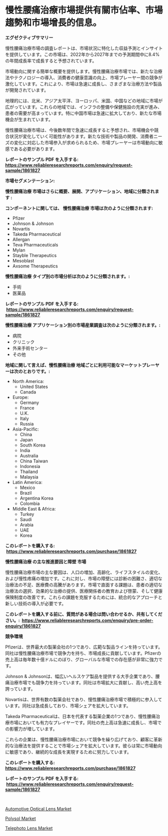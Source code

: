 <p><h1>慢性腰痛治療市場提供有關市佔率、市場趨勢和市場增長的信息。</h1></p><p><strong>エグゼクティブサマリー</strong></p>
<p><p>慢性腰痛治療市場の調査レポートは、市場状況に特化した収益予測とインサイトを提供しています。この市場は、2022年から2027年までの予測期間中に8.4%の年間成長率で成長すると予想されています。</p><p>市場動向に関する簡単な概要を提供します。慢性腰痛治療市場では、新たな治療法やテクノロジーの導入、消費者の健康意識の向上、市場プレーヤー間の競争が激化しています。これにより、市場は急速に成長し、さまざまな治療方法や製品が開発されています。</p><p>地理的には、北米、アジア太平洋、ヨーロッパ、米国、中国などの地域に市場が広がっています。これらの地域では、インフラの整備や保健施設の充実が進み、患者の需要が高まっています。特に中国市場は急速に拡大しており、新たな市場機会が生まれています。</p><p>慢性腰痛治療市場は、今後数年間で急速に成長すると予想され、市場機会や競合状況が変化していく可能性があります。新たな技術や製品の開発、消費者ニーズの変化に対応した市場参入が求められるため、市場プレーヤーは市場動向に敏感である必要があります。</p></p>
<p><strong>レポートのサンプル PDF を入手する: <a href="https://www.reliableresearchreports.com/enquiry/request-sample/1861827">https://www.reliableresearchreports.com/enquiry/request-sample/1861827</a></strong></p>
<p><strong>市場セグメンテーション:</strong></p>
<p><strong> 慢性腰痛治療 市場はさらに概要、展開、アプリケーション、地域に分類されます :</strong></p>
<p><strong>コンポーネントに関しては、 慢性腰痛治療 市場は次のように分類されます: &nbsp;</strong></p>
<p><ul><li>Pfizer</li><li>Johnson & Johnson</li><li>Novartis</li><li>Takeda Pharmaceutical</li><li>Allergan</li><li>Teva Pharmaceuticals</li><li>Mylan</li><li>Stayble Therapeutics</li><li>Mesoblast</li><li>Axsome Therapeutics</li></ul></p>
<p><strong> 慢性腰痛治療 タイプ別の市場分析は次のように分類されます。:</strong></p>
<p><ul><li>手術</li><li>医薬品</li></ul></p>
<p><strong>レポートのサンプル PDF を入手する: &nbsp;<a href="https://www.reliableresearchreports.com/enquiry/request-sample/1861827">https://www.reliableresearchreports.com/enquiry/request-sample/1861827</a></strong></p>
<p><strong> 慢性腰痛治療 アプリケーション別の市場産業調査は次のように分類されます。:</strong></p>
<p><ul><li>病院</li><li>クリニック</li><li>外来手術センター</li><li>その他</li></ul></p>
<p><strong>地域に関して言えば、慢性腰痛治療 地域ごとに利用可能なマーケットプレーヤーは次のとおりです。:</strong></p>
<p><ul>
    <li>
        North America:
        <ul>
            <li>United States</li>
            <li>Canada</li>
        </ul>
    </li>
    <li>
        Europe:
        <ul>
            <li>Germany</li>
            <li>France</li>
            <li>U.K.</li>
            <li>Italy</li>
            <li>Russia</li>
        </ul>
    </li>
    <li>
        Asia-Pacific:
        <ul>
            <li>China</li>
            <li>Japan</li>
            <li>South Korea</li>
            <li>India</li>
            <li>Australia</li>
            <li>China Taiwan</li>
            <li>Indonesia</li>
            <li>Thailand</li>
            <li>Malaysia</li>
        </ul>
    </li>
    <li>
        Latin America:
        <ul>
            <li>Mexico</li>
            <li>Brazil</li>
            <li>Argentina Korea</li>
            <li>Colombia</li>
        </ul>
    </li>
    <li>
        Middle East & Africa:
        <ul>
            <li>Turkey</li>
            <li>Saudi</li>
            <li>Arabia</li>
            <li>UAE</li>
            <li>Korea</li>
        </ul>
    </li>
    </ul></p>
<p><strong>このレポートを購入する: &nbsp;<a href="https://www.reliableresearchreports.com/purchase/1861827">https://www.reliableresearchreports.com/purchase/1861827</a></strong></p>
<p><strong>慢性腰痛治療 の主な推進要因と障壁 市場</strong></p>
<p><p>慢性腰痛治療市場の主な要因は、人口の増加、高齢化、ライフスタイルの変化、および慢性疼痛の増加です。これに対し、市場の障壁には診断の困難さ、適切な治療法の不足、医療費の高騰があります。市場で直面する課題は、患者の適切な治療法の選択、効果的な治療の提供、医療関係者の教育および啓蒙、そして健康保険制度の改善です。これらの課題を克服するためには、統合的なアプローチと新しい技術の導入が必要です。</p></p>
<p><strong>このレポートを購入する前に、質問がある場合は問い合わせるか、共有してください。:&nbsp; <a href="https://www.reliableresearchreports.com/enquiry/pre-order-enquiry/1861827">https://www.reliableresearchreports.com/enquiry/pre-order-enquiry/1861827</a></strong></p>
<p><strong>競争環境</strong></p>
<p><p>Pfizerは、世界最大の製薬会社の1つであり、広範な製品ラインを持っています。同社は慢性腰痛治療市場で競争力を持ち、市場成長に貢献しています。Pfizerの売上高は毎年数十億ドルにのぼり、グローバルな市場での存在感が非常に強力です。</p><p>Johnson & Johnsonは、幅広いヘルスケア製品を提供する大手企業であり、腰痛治療市場でも競争力を持っています。同社は市場拡大に貢献し、高い売上高を誇っています。</p><p>Novartisは、世界有数の製薬会社であり、慢性腰痛治療市場で積極的に参入しています。同社は急成長しており、市場シェアを拡大しています。</p><p>Takeda Pharmaceuticalは、日本を代表する製薬企業の1つであり、慢性腰痛治療市場においても有力なプレイヤーです。同社の売上高は急速に成長し、市場での影響力が増しています。</p><p>これらの企業は、慢性腰痛治療市場において競争を繰り広げており、顧客に革新的な治療法を提供することで市場シェアを拡大しています。彼らは常に市場動向に敏感であり、継続的な成長を実現するために努力しています。</p></p>
<p><strong>このレポートを購入する: &nbsp; <a href="https://www.reliableresearchreports.com/purchase/1861827">https://www.reliableresearchreports.com/purchase/1861827</a></strong></p>
<p><strong>レポートのサンプル PDF を入手する: &nbsp;<a href="https://www.reliableresearchreports.com/enquiry/request-sample/1861827">https://www.reliableresearchreports.com/enquiry/request-sample/1861827</a></strong><strong></strong></p>
<p>&nbsp;</p>
<p><p><a href="https://view.publitas.com/reportprime-1/automotive-optical-lens-market-centers-on-aspects-such-as-market-growth-market-share-market-opportunity-and-projected-forecasts-spanning-from-2023-to-2030/">Automotive Optical Lens Market</a></p><p><a href="https://github.com/Angelnienowdseej3e45z3p8c/Market-Research-Report-List-1/blob/main/polysol-market.md">Polysol Market</a></p><p><a href="https://view.publitas.com/reportprime-1/telephoto-lens-market-with-the-goal-of-estimating-the-market-size-and-future-growth-potential-of-various-market-segments-based-on-component-applications-end-user-and-region/">Telephoto Lens Market</a></p></p>